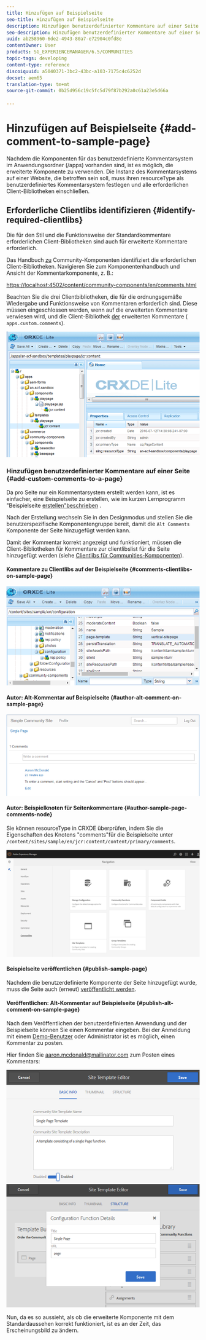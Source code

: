 ```yaml
---
title: Hinzufügen auf Beispielseite
seo-title: Hinzufügen auf Beispielseite
description: Hinzufügen benutzerdefinierter Kommentare auf einer Seite
seo-description: Hinzufügen benutzerdefinierter Kommentare auf einer Seite
uuid: ab258960-6de2-4943-80a7-e72904c0fd8e
contentOwner: User
products: SG_EXPERIENCEMANAGER/6.5/COMMUNITIES
topic-tags: developing
content-type: reference
discoiquuid: a5040371-3bc2-43bc-a103-7175c4c6252d
docset: aem65
translation-type: tm+mt
source-git-commit: 0b25d956c19c5fc5d79f87b292a0c61a23e5d66a

---
```



# Hinzufügen auf Beispielseite {#add-comment-to-sample-page}

Nachdem die Komponenten für das benutzerdefinierte Kommentarsystem im Anwendungsordner (/apps) vorhanden sind, ist es möglich, die erweiterte Komponente zu verwenden. Die Instanz des Kommentarsystems auf einer Website, die betroffen sein soll, muss ihren resourceType als benutzerdefiniertes Kommentarsystem festlegen und alle erforderlichen Client-Bibliotheken einschließen.

## Erforderliche Clientlibs identifizieren {#identify-required-clientlibs}

Die für den Stil und die Funktionsweise der Standardkommentare erforderlichen Client-Bibliotheken sind auch für erweiterte Kommentare erforderlich.

Das Handbuch [zu](/help/communities/components-guide.md) Community-Komponenten identifiziert die erforderlichen Client-Bibliotheken. Navigieren Sie zum Komponentenhandbuch und Ansicht der Kommentarkomponente, z. B.:

[https://localhost:4502/content/community-components/en/comments.html](https://localhost:4502/content/community-components/en/comments.html)

Beachten Sie die drei Clientbibliotheken, die für die ordnungsgemäße Wiedergabe und Funktionsweise von Kommentaren erforderlich sind. Diese müssen eingeschlossen werden, wenn auf die erweiterten Kommentare verwiesen wird, und die Client-Bibliothek [der](/help/communities/extend-create-components.md#create-a-client-library-folder) erweiterten Kommentare ( `apps.custom.comments`).

![chlimage_1-79](assets/chlimage_1-79.png)

### Hinzufügen benutzerdefinierter Kommentare auf einer Seite {#add-custom-comments-to-a-page}

Da pro Seite nur ein Kommentarsystem erstellt werden kann, ist es einfacher, eine Beispielseite zu erstellen, wie im kurzen Lernprogramm &quot;Beispielseite [erstellen&quot;beschrieben](/help/communities/create-sample-page.md) .

Nach der Erstellung wechseln Sie in den Designmodus und stellen Sie die benutzerspezifische Komponentengruppe bereit, damit die `Alt Comments` Komponente der Seite hinzugefügt werden kann.

Damit der Kommentar korrekt angezeigt und funktioniert, müssen die Client-Bibliotheken für Kommentare zur clientlibslist für die Seite hinzugefügt werden (siehe [Clientlibs für Communities-Komponenten](/help/communities/clientlibs.md)).

#### Kommentare zu Clientlibs auf der Beispielseite {#comments-clientlibs-on-sample-page}

![Kommentare zu Clientlibs auf der Beispielseite](assets/chlimage_1-80.png)

#### Autor: Alt-Kommentar auf Beispielseite {#author-alt-comment-on-sample-page}

![Alt-Kommentar auf Beispielseite](assets/chlimage_1-81.png)

#### Autor: Beispielknoten für Seitenkommentare {#author-sample-page-comments-node}

Sie können resourceType in CRXDE überprüfen, indem Sie die Eigenschaften des Knotens &quot;comments&quot;für die Beispielseite unter `/content/sites/sample/en/jcr:content/content/primary/comments`.

![chlimage_1-82](assets/chlimage_1-82.png)

#### Beispielseite veröffentlichen {#publish-sample-page}

Nachdem die benutzerdefinierte Komponente der Seite hinzugefügt wurde, muss die Seite auch (erneut) [veröffentlicht werden](/help/communities/sites-console.md#publishing-the-site).

#### Veröffentlichen: Alt-Kommentar auf Beispielseite {#publish-alt-comment-on-sample-page}

Nach dem Veröffentlichen der benutzerdefinierten Anwendung und der Beispielseite können Sie einen Kommentar eingeben. Bei der Anmeldung mit einem [Demo-Benutzer](/help/communities/tutorials.md#demo-users) oder Administrator ist es möglich, einen Kommentar zu posten.

Hier finden Sie aaron.mcdonald@mailinator.com zum Posten eines Kommentars:

![chlimage_1-83](assets/chlimage_1-83.png) ![chlimage_1-84](assets/chlimage_1-84.png)

Nun, da es so aussieht, als ob die erweiterte Komponente mit dem Standardaussehen korrekt funktioniert, ist es an der Zeit, das Erscheinungsbild zu ändern.